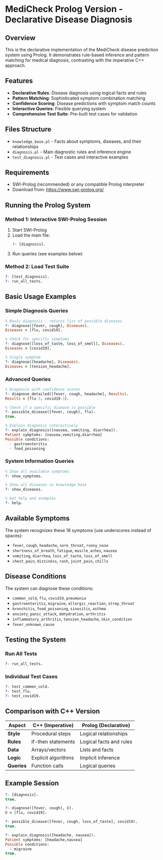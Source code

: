 # MediCheck Prolog Version - Declarative Disease Diagnosis

## Overview
This is the declarative implementation of the MediCheck disease prediction system using Prolog. It demonstrates rule-based inference and pattern matching for medical diagnosis, contrasting with the imperative C++ approach.

## Features
- **Declarative Rules**: Disease diagnosis using logical facts and rules
- **Pattern Matching**: Sophisticated symptom combination matching
- **Confidence Scoring**: Disease predictions with symptom match counts
- **Interactive Queries**: Flexible querying system
- **Comprehensive Test Suite**: Pre-built test cases for validation

## Files Structure
- `knowledge_base.pl` - Facts about symptoms, diseases, and their relationships
- `diagnosis.pl` - Main diagnostic rules and inference engine
- `test_diagnosis.pl` - Test cases and interactive examples

## Requirements
- SWI-Prolog (recommended) or any compatible Prolog interpreter
- Download from: https://www.swi-prolog.org/

## Running the Prolog System

### Method 1: Interactive SWI-Prolog Session
1. Start SWI-Prolog
2. Load the main file:
   ```prolog
   ?- [diagnosis].
   ```
3. Run queries (see examples below)

### Method 2: Load Test Suite
```prolog
?- [test_diagnosis].
?- run_all_tests.
```

## Basic Usage Examples

### Simple Diagnosis Queries
```prolog
% Basic diagnosis - returns list of possible diseases
?- diagnose([fever, cough], Diseases).
Diseases = [flu, covid19].

% Check for specific symptoms
?- diagnose([loss_of_taste, loss_of_smell], Diseases).
Diseases = [covid19].

% Single symptom
?- diagnose([headache], Diseases).
Diseases = [tension_headache].
```

### Advanced Queries
```prolog
% Diagnosis with confidence scores
?- diagnose_detailed([fever, cough, headache], Results).
Results = [flu-3, covid19-3].

% Check if a specific disease is possible
?- possible_disease([fever, cough], flu).
true.

% Explain diagnosis interactively
?- explain_diagnosis([nausea, vomiting, diarrhea]).
Patient symptoms: [nausea,vomiting,diarrhea]
Possible conditions:
  - gastroenteritis
  - food_poisoning
```

### System Information Queries
```prolog
% Show all available symptoms
?- show_symptoms.

% Show all diseases in knowledge base
?- show_diseases.

% Get help and examples
?- help.
```

## Available Symptoms
The system recognizes these 18 symptoms (use underscores instead of spaces):
- `fever`, `cough`, `headache`, `sore_throat`, `runny_nose`
- `shortness_of_breath`, `fatigue`, `muscle_aches`, `nausea`
- `vomiting`, `diarrhea`, `loss_of_taste`, `loss_of_smell`
- `chest_pain`, `dizziness`, `rash`, `joint_pain`, `chills`

## Disease Conditions
The system can diagnose these conditions:
- `common_cold`, `flu`, `covid19`, `pneumonia`
- `gastroenteritis`, `migraine`, `allergic_reaction`, `strep_throat`
- `bronchitis`, `food_poisoning`, `sinusitis`, `asthma`
- `anxiety_panic_attack`, `dehydration`, `arthritis`
- `inflammatory_arthritis`, `tension_headache`, `skin_condition`
- `fever_unknown_cause`


## Testing the System

### Run All Tests
```prolog
?- run_all_tests.
```

### Individual Test Cases
```prolog
?- test_common_cold.
?- test_flu.
?- test_covid19.
```

## Comparison with C++ Version

| Aspect | C++ (Imperative) | Prolog (Declarative) |
|--------|------------------|---------------------|
| **Style** | Procedural steps | Logical relationships |
| **Rules** | if-then statements | Logical facts and rules |
| **Data** | Arrays/vectors | Lists and facts |
| **Logic** | Explicit algorithms | Implicit inference |
| **Queries** | Function calls | Logical queries |

## Example Session
```prolog
?- [diagnosis].
true.

?- diagnose([fever, cough], D).
D = [flu, covid19].

?- possible_disease([fever, cough, loss_of_taste], covid19).
true.

?- explain_diagnosis([headache, nausea]).
Patient symptoms: [headache,nausea]
Possible conditions:
  - migraine
true.
```
